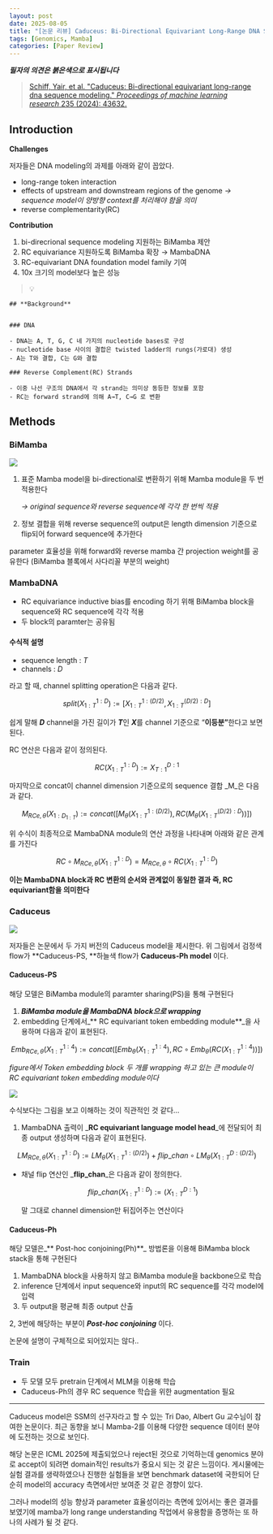 ```yaml
---
layout: post
date: 2025-08-05
title: "[논문 리뷰] Caduceus: Bi-Directional Equivariant Long-Range DNA Sequence Modeling"
tags: [Genomics, Mamba]
categories: [Paper Review]
---
```


<span class="notion-red">_**필자의 의견은 붉은색으로 표시됩니다**_</span>


> [Schiff, Yair, et al. "Caduceus: Bi-directional equivariant long-range dna sequence modeling." ](https://pmc.ncbi.nlm.nih.gov/articles/PMC12189541/)[_Proceedings of machine learning research_](https://pmc.ncbi.nlm.nih.gov/articles/PMC12189541/)[ 235 (2024): 43632.](https://pmc.ncbi.nlm.nih.gov/articles/PMC12189541/)



## Introduction


**Challenges**


저자들은 DNA modeling의 과제를 아래와 같이 꼽았다.

- long-range token interaction
- effects of upstream and downstream regions of the genome 
_→ sequence model이 양방향 context를 처리해야 함을 의미_
- reverse complementarity(RC)

**Contribution**

1. bi-direcrional sequence modeling 지원하는 BiMamba 제안
1. RC equivariance 지원하도록 BiMamba 확장 → MambaDNA
1. RC-equivariant DNA foundation model family 기여
1. 10x 크기의 model보다 높은 성능

> 💡 


	## **Background**


	### DNA

	- DNA는 A, T, G, C 네 가지의 nucleotide bases로 구성
	- nucleotide base 사이의 결합은 twisted ladder의 rungs(가로대) 생성
	- A는 T와 결합, C는 G와 결합

	### Reverse Complement(RC) Strands

	- 이중 나선 구조의 DNA에서 각 strand는 의미상 동등한 정보를 포함
	- RC는 forward strand에 의해 A→T, C→G 로 변환


## Methods



### BiMamba


![](https://prod-files-secure.s3.us-west-2.amazonaws.com/542b861c-36a8-4051-84e5-8804b6728dba/2c247d59-7815-4980-99f0-8f0d21f445a7/image.png?X-Amz-Algorithm=AWS4-HMAC-SHA256&X-Amz-Content-Sha256=UNSIGNED-PAYLOAD&X-Amz-Credential=ASIAZI2LB466Z5OIENJ7%2F20250824%2Fus-west-2%2Fs3%2Faws4_request&X-Amz-Date=20250824T230117Z&X-Amz-Expires=3600&X-Amz-Security-Token=IQoJb3JpZ2luX2VjEPf%2F%2F%2F%2F%2F%2F%2F%2F%2F%2FwEaCXVzLXdlc3QtMiJHMEUCIQDRIeq00Bctel07fuK1USvB2k75nP9TgVrox0UTUeHYsAIgDIGPG%2Fw2lQTDnPyC%2BDOy64Y9StfeSL0N6L5g2%2BWDdRkq%2FwMITxAAGgw2Mzc0MjMxODM4MDUiDHjg0FSfRwUB%2BP%2Bt%2FyrcA%2FAb6QRQjmfyz6R4FQFVNcUn7T6RmlyD5HfaKdCDMTRFuhgdw9yjR%2F%2BOwW5qX0oCXKOVlyB7qgM%2Fauevx3POP%2BwlK8JWMWnIf8WImKmEOpxoKKGauw0eOvBVoHGA1QIdKAOCwOARdfeNyysPOgmUVZErVqoecA%2B0Hk3paIoJGDRBHKKUYPWf8ZHKfRjSe0Kq0k1LjWlcxF7hLeMGWcH6AsSKNh2S1zDcrIzZWe%2F4yGrxkjjjgcGs6kmU0fq6E6qBP4ox%2B%2FKcoQ%2BujOZxsQSx31l6DtzvyRGP%2BJ6xvKdGHmaBKFzEhIzbJ7CrFv%2FvBsJe4X87gBNSvWueXzdXBkB1N7QCeTafF%2FUic59jKGHXEL%2BwtO2X%2BVnp%2F%2Fo4ahKFOzIha9gcdkyK%2F3BXvKBBEzkmBZGFDYP9We3Oqkg6L7c7PZmcYspeA31GwiJNbe7MGUdepDZHvagawmhddia3m1gkhsWSCWNTn3iQz5%2BjILmB2h6KXCi81QKdrJZsbpP%2BCfJB34aoCq2ZXFM1Z%2FDRzCD8FduwtYZ5SsOwu36I%2BaBOwgans6ZnbTd4Q85R6llGleDrHAIDR%2F7qn3koJazOUHC1QcjQxqGhHfq0RjmWd2dADRVlxXXLx85vdzhO8hs%2FMLihrsUGOqUB2ogtrdxIAFd5E517bKwoTUIpjGkL1fjuQriOdg5wTh4lP84mIdrzQsQ29unM908MtuEzSaI4e6J3QJvadH4LXabe5bf7w%2FJ8hYfGfydklXzXKxTIltOmeFBFfWdyhp313hXxbjJ46tEhjEvY1p5uXMoAsA%2BG99nEOJfwyjvk4eA6SwctUCJeZGUJgLo%2F%2BZumIJrdTwFkl0IRxpWr2M5JcrOYhGiX&X-Amz-Signature=291fc23f581d42d20f4baa793276ff50ad20de1bebfb471dd5803cf74c9c9e44&X-Amz-SignedHeaders=host&x-amz-checksum-mode=ENABLED&x-id=GetObject)

1. 표준 Mamba model을 bi-directional로 변환하기 위해 Mamba module을 두 번 적용한다

	_→ original sequence와 reverse sequence에 각각 한 번씩 적용_

1. 정보 결합을 위해 reverse sequence의 output은 length dimension 기준으로 flip되어 forward sequence에 추가한다

parameter 효율성을 위해 forward와 reverse mamba 간 projection weight를 공유한다 (BiMamba 블록에서 사다리꼴 부분의 weight)



### MambaDNA

- RC equivariance inductive bias를 encoding 하기 위해 BiMamba block을 sequence와 RC sequence에 각각 적용
- 두 block의 paramter는 공유됨


#### 수식적 설명

- sequence length : _T_
- channels : _D_

라고 할 때,  channel splitting operation은 다음과 같다.


$$
split(X^{1:D}_{1:T}):=[X^{1:(D/2)}_{1:T},X^{(D/2):D}_{1:T}]
$$


<span class="notion-red">쉽게 말해 </span><span class="notion-red">_**D**_</span><span class="notion-red"> channel을 가진 길이가 </span><span class="notion-red">_**T**_</span><span class="notion-red">인 </span><span class="notion-red">_**X**_</span><span class="notion-red">를 channel 기준으로 “</span><span class="notion-red">**이등분”**</span><span class="notion-red">한다고 보면 된다.</span>


RC 연산은 다음과 같이 정의된다.


$$
RC(X^{1:D}_{1:T}):=X^{D:1}_{T:1}
$$


마지막으로 concat이 channel dimension 기준으로의 sequence 결합 _M_은 다음과 같다.


$$
M_{RCe,\theta}(X_{1:D_{1:T}}):=concat([M_{\theta}(X^{1:(D/2)}_{1:T}),RC(M_{\theta}(X^{(D/2):D}_{1:T}))])
$$


위 수식이 최종적으로 MambaDNA module의 연산 과정을 나타내며 아래와 같은 관계를 가진다


$$
RC\circ M_{RCe,\theta}(X^{1:D}_{1:T}) = M_{RCe,\theta} \circ RC(X^{1:D}_{1:T})
$$


**이는 MambaDNA block과 RC 변환의 순서와 관계없이 동일한 결과 즉, RC equivariant함을 의미한다**



### Caduceus


![](https://prod-files-secure.s3.us-west-2.amazonaws.com/542b861c-36a8-4051-84e5-8804b6728dba/f94a60d7-8145-473b-aef9-7c68d3ec604a/image.png?X-Amz-Algorithm=AWS4-HMAC-SHA256&X-Amz-Content-Sha256=UNSIGNED-PAYLOAD&X-Amz-Credential=ASIAZI2LB466Z5OIENJ7%2F20250824%2Fus-west-2%2Fs3%2Faws4_request&X-Amz-Date=20250824T230118Z&X-Amz-Expires=3600&X-Amz-Security-Token=IQoJb3JpZ2luX2VjEPf%2F%2F%2F%2F%2F%2F%2F%2F%2F%2FwEaCXVzLXdlc3QtMiJHMEUCIQDRIeq00Bctel07fuK1USvB2k75nP9TgVrox0UTUeHYsAIgDIGPG%2Fw2lQTDnPyC%2BDOy64Y9StfeSL0N6L5g2%2BWDdRkq%2FwMITxAAGgw2Mzc0MjMxODM4MDUiDHjg0FSfRwUB%2BP%2Bt%2FyrcA%2FAb6QRQjmfyz6R4FQFVNcUn7T6RmlyD5HfaKdCDMTRFuhgdw9yjR%2F%2BOwW5qX0oCXKOVlyB7qgM%2Fauevx3POP%2BwlK8JWMWnIf8WImKmEOpxoKKGauw0eOvBVoHGA1QIdKAOCwOARdfeNyysPOgmUVZErVqoecA%2B0Hk3paIoJGDRBHKKUYPWf8ZHKfRjSe0Kq0k1LjWlcxF7hLeMGWcH6AsSKNh2S1zDcrIzZWe%2F4yGrxkjjjgcGs6kmU0fq6E6qBP4ox%2B%2FKcoQ%2BujOZxsQSx31l6DtzvyRGP%2BJ6xvKdGHmaBKFzEhIzbJ7CrFv%2FvBsJe4X87gBNSvWueXzdXBkB1N7QCeTafF%2FUic59jKGHXEL%2BwtO2X%2BVnp%2F%2Fo4ahKFOzIha9gcdkyK%2F3BXvKBBEzkmBZGFDYP9We3Oqkg6L7c7PZmcYspeA31GwiJNbe7MGUdepDZHvagawmhddia3m1gkhsWSCWNTn3iQz5%2BjILmB2h6KXCi81QKdrJZsbpP%2BCfJB34aoCq2ZXFM1Z%2FDRzCD8FduwtYZ5SsOwu36I%2BaBOwgans6ZnbTd4Q85R6llGleDrHAIDR%2F7qn3koJazOUHC1QcjQxqGhHfq0RjmWd2dADRVlxXXLx85vdzhO8hs%2FMLihrsUGOqUB2ogtrdxIAFd5E517bKwoTUIpjGkL1fjuQriOdg5wTh4lP84mIdrzQsQ29unM908MtuEzSaI4e6J3QJvadH4LXabe5bf7w%2FJ8hYfGfydklXzXKxTIltOmeFBFfWdyhp313hXxbjJ46tEhjEvY1p5uXMoAsA%2BG99nEOJfwyjvk4eA6SwctUCJeZGUJgLo%2F%2BZumIJrdTwFkl0IRxpWr2M5JcrOYhGiX&X-Amz-Signature=7b291b77d290e417c439e0f0439cfd9b1f2efad07070441a3033ab84f2143c97&X-Amz-SignedHeaders=host&x-amz-checksum-mode=ENABLED&x-id=GetObject)


저자들은 논문에서 두 가지 버전의 Caduceus model을 제시한다. 위 그림에서 검정색 flow가 **Caduceus-PS, **하늘색 flow가 **Caduceus-Ph model** 이다.



#### Caduceus-PS


해당 모델은 BiMamba module의 paramter sharing(PS)을 통해 구현된다

1. _**BiMamba module을 MambaDNA block으로 wrapping**_
1. embedding 단계에서_** RC equivariant token embedding module**_을 사용하며 다음과 같이 표현된다.

$$
Emb_{RCe,\theta}(X^{1:4}_{1:T}):=concat([Emb_{\theta}(X^{1:4}_{1:T}),RC \circ Emb_{\theta}(RC(X^{1:4}_{1:T}))])
$$


_figure에서 Token embedding block 두 개를 wrapping 하고 있는 큰 module이 RC equivariant token embedding module이다_


![](https://prod-files-secure.s3.us-west-2.amazonaws.com/542b861c-36a8-4051-84e5-8804b6728dba/b175e4da-71eb-4e91-8c23-a06dabe673c9/image.png?X-Amz-Algorithm=AWS4-HMAC-SHA256&X-Amz-Content-Sha256=UNSIGNED-PAYLOAD&X-Amz-Credential=ASIAZI2LB466Z5OIENJ7%2F20250824%2Fus-west-2%2Fs3%2Faws4_request&X-Amz-Date=20250824T230118Z&X-Amz-Expires=3600&X-Amz-Security-Token=IQoJb3JpZ2luX2VjEPf%2F%2F%2F%2F%2F%2F%2F%2F%2F%2FwEaCXVzLXdlc3QtMiJHMEUCIQDRIeq00Bctel07fuK1USvB2k75nP9TgVrox0UTUeHYsAIgDIGPG%2Fw2lQTDnPyC%2BDOy64Y9StfeSL0N6L5g2%2BWDdRkq%2FwMITxAAGgw2Mzc0MjMxODM4MDUiDHjg0FSfRwUB%2BP%2Bt%2FyrcA%2FAb6QRQjmfyz6R4FQFVNcUn7T6RmlyD5HfaKdCDMTRFuhgdw9yjR%2F%2BOwW5qX0oCXKOVlyB7qgM%2Fauevx3POP%2BwlK8JWMWnIf8WImKmEOpxoKKGauw0eOvBVoHGA1QIdKAOCwOARdfeNyysPOgmUVZErVqoecA%2B0Hk3paIoJGDRBHKKUYPWf8ZHKfRjSe0Kq0k1LjWlcxF7hLeMGWcH6AsSKNh2S1zDcrIzZWe%2F4yGrxkjjjgcGs6kmU0fq6E6qBP4ox%2B%2FKcoQ%2BujOZxsQSx31l6DtzvyRGP%2BJ6xvKdGHmaBKFzEhIzbJ7CrFv%2FvBsJe4X87gBNSvWueXzdXBkB1N7QCeTafF%2FUic59jKGHXEL%2BwtO2X%2BVnp%2F%2Fo4ahKFOzIha9gcdkyK%2F3BXvKBBEzkmBZGFDYP9We3Oqkg6L7c7PZmcYspeA31GwiJNbe7MGUdepDZHvagawmhddia3m1gkhsWSCWNTn3iQz5%2BjILmB2h6KXCi81QKdrJZsbpP%2BCfJB34aoCq2ZXFM1Z%2FDRzCD8FduwtYZ5SsOwu36I%2BaBOwgans6ZnbTd4Q85R6llGleDrHAIDR%2F7qn3koJazOUHC1QcjQxqGhHfq0RjmWd2dADRVlxXXLx85vdzhO8hs%2FMLihrsUGOqUB2ogtrdxIAFd5E517bKwoTUIpjGkL1fjuQriOdg5wTh4lP84mIdrzQsQ29unM908MtuEzSaI4e6J3QJvadH4LXabe5bf7w%2FJ8hYfGfydklXzXKxTIltOmeFBFfWdyhp313hXxbjJ46tEhjEvY1p5uXMoAsA%2BG99nEOJfwyjvk4eA6SwctUCJeZGUJgLo%2F%2BZumIJrdTwFkl0IRxpWr2M5JcrOYhGiX&X-Amz-Signature=6b0b2b24703e6434dc45930e9bc1ee5e9d8d481d36bd275bb55a186f4ee43069&X-Amz-SignedHeaders=host&x-amz-checksum-mode=ENABLED&x-id=GetObject)


<span class="notion-red">수식보다는 그림을 보고 이해하는 것이 직관적인 것 같다…</span>

1. MambaDNA 출력이 _**RC equivariant language model head**_에 전달되어 최종 output 생성하며 다음과 같이 표현된다.

$$
LM_{RCe,\theta}(X^{1:D}_{1:T}):= LM_{\theta}(X^{1:(D/2)}_{1:T})+flip\_chan\circ LM_{\theta}(X^{D:(D/2)}_{1:T})
$$

- 채널 flip 연산인 _**flip\_chan**_은 다음과 같이 정의한다.

	$$
	flip\_chan(X^{1:D}_{1:T}):=(X^{D:1}_{1:T})
	$$


	말 그대로 channel dimension만 뒤집어주는 연산이다



#### Caduceus-Ph


해당 모델은_** Post-hoc conjoining(Ph)**_ 방법론을 이용해 BiMamba block stack을 통해 구현된다

1. MambaDNA block을 사용하지 않고 BiMamba module을 backbone으로 학습
1. inference 단계에서 input sequence와 input의 RC sequence를 각각 model에 입력
1. 두 output을 평균해 최종 output 산출

2, 3번에 해당하는 부분이 _**Post-hoc conjoining**_ 이다.


<span class="notion-red">논문에 설명이 구체적으로 되어있지는 않다..</span>



### Train

- 두 모델 모두 pretrain 단계에서 MLM을 이용해 학습
- Caduceus-Ph의 경우 RC sequence 학습을 위한 augmentation 필요

---


<span class="notion-red">Caduceus model은 SSM의 선구자라고 할 수 있는 Tri Dao, Albert Gu 교수님이 참여한 논문이다. 최근 동향을 보니 Mamba-2를 이용해 다양한 sequence 데이터 분야에 도전하는 것으로 보인다.</span>


<span class="notion-red">해당 논문은 ICML 2025에 제출되었으나 reject된 것으로 기억하는데 genomics 분야로 accept이 되려면 domain적인 results가 중요시 되는 것 같은 느낌이다. 게시물에는 실험 결과를 생략하였으나 진행한 실험들을 보면 benchmark dataset에 국한되어 단순히 model의 accuracy 측면에서만 보여준 것 같은 경향이 있다.</span>


<span class="notion-red">그러나 model의 성능 향상과 parameter 효율성이라는 측면에 있어서는 좋은 결과를 보였기에 mamba가 long range understanding 작업에서 유용함을 증명하는 또 하나의 사례가 될 것 같다.</span>

